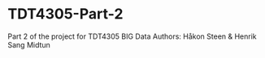 # TDT4305-Part-2

Part 2 of the project for TDT4305 BIG Data
Authors: Håkon Steen & Henrik Sang Midtun